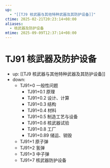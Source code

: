 ```yaml
---
up:
  - "[[TJ9 核武器与其他特种武器及其防护设备]]"
ctime: 2025-02-21T20:23:14+08:00
aliases:
  - 核武器及防护设备
mtime: 2025-09-09T12:37:14+08:00
---
```


# TJ91 核武器及防护设备

- up: [[TJ9 核武器与其他特种武器及其防护设备]]
- down:	
	- TJ91+0 一般性问题
		- TJ91+0.1 原理
		- TJ91+0.2 设计、计算
		- TJ91+0.3 结构
		- TJ91+0.4 材料
		- TJ91+0.5 制造工艺与设备
		- TJ91+0.6 核武器试验
		- TJ91+0.8 工厂
		- TJ91+0.89 储运、销毁
	- TJ91+1 原子弹
	- TJ91+2 氢弹
	- TJ91+3 中子弹
	- TJ91+7 核武器防护设备
	

